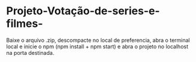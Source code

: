 # Projeto-Votação-de-series-e-filmes-
Baixe o arquivo .zip, descompacte no local de preferencia, abra o terminal local e inicie o npm  (npm install + npm start) e abra o projeto no localhost na porta destinada.
